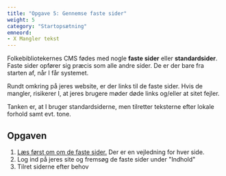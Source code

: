 ```yaml
---
title: "Opgave 5: Gennemse faste sider"
weight: 5
category: "Startopsætning"
emneord:
- X Mangler tekst
---
```

Folkebibliotekernes CMS fødes med nogle **faste sider** eller **standardsider**. Faste sider opfører sig præcis som alle andre sider. De er der bare fra starten af, når I får systemet.

Rundt omkring på jeres website, er der links til de faste sider. Hvis de mangler, risikerer I, at jeres brugere møder døde links og/eller at sitet fejler.

Tanken er, at I bruger standardsiderne, men tilretter teksterne efter lokale forhold samt evt. tone.

## Opgaven 
1. [Læs først om om de faste sider.](https://danskernesdigitalebibliotek.github.io/folkebibliotekernes_cms_manual/main/indhold/om-faste-sider/) Der er en vejledning for hver side.
2. Log ind på jeres site og fremsøg de faste sider under "Indhold"
3. Tilret siderne efter behov

